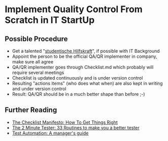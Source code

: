 # Implement Quality Control From Scratch in IT StartUp

## Possible Procedure
- Get a talented "[studentische Hilfskraft](https://www.google.com/search?q=translate+studentische+Hilfskraft&oq=translate)", if possible with IT Background
- Appoint the person to be the official QA/QR implementer in company, make sure all agree
- QA/QR implementer goes through Checklist.md which probably will require several meetings
- Checklist is updated continuously and is under version control
- Resulting "actions items" (who does what when) are also kept in writing and under version control
- Result: QA/QR should be in a much better shape than before ;-)


## Further Reading
- [The Checklist Manifesto: How To Get Things Right ](https://www.amazon.de/-/en/Atul-Gawande-ebook/dp/B0037Z8SLI/ref=tmm_kin_swatch_0?_encoding=UTF8)
- [The 2 Minute Tester: 33 Routines to make you a better tester](https://www.amazon.de/-/en/gp/product/B08SQZH82L/ref=ppx_yo_dt_b_d_asin_title_351_o04?ie=UTF8&psc=1)
- [Test Automation: A manager's guide ](https://www.amazon.de/-/en/gp/product/B09FZL9HXT/ref=ppx_yo_dt_b_d_asin_title_351_o05?ie=UTF8&psc=1)
